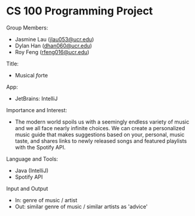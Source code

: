 # CS 100 Programming Project

Group Members:
  - Jasmine Lau (jlau053@ucr.edu)
  - Dylan Han (dhan060@ucr.edu)
  - Roy Feng (rfeng016@ucr.edu)
  
Title:
  - Musical *f*orte
  
App:
  - JetBrains: IntelliJ
  
Importance and Interest:
  - The modern world spoils us with a seemingly endless variety of music and we all face nearly infinite choices. 
    We can create a personalized music guide that makes suggestions based on your, personal, music taste, and shares links to 
    newly released songs and featured playlists with the Spotify API.
    
 Language and Tools:
  - Java (IntelliJ)
  - Spotify API

Input and Output
  - In: genre of music / artist
  - Out: similar genre of music / similar artists as 'advice'

